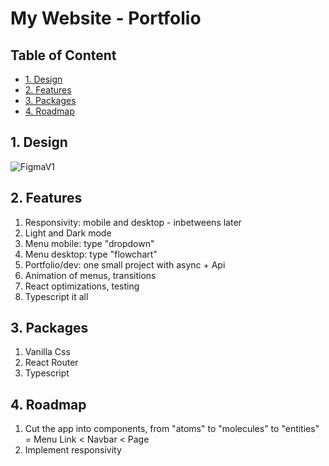 # My Website - Portfolio <!-- omit in toc -->

## Table of Content <!-- omit in toc -->
- [1. Design](#1-design)
- [2. Features](#2-features)
- [3. Packages](#3-packages)
- [4. Roadmap](#4-roadmap)

## 1. Design

![FigmaV1](https://i.ibb.co/MRfdD8r/Designs.png)

## 2. Features

1. Responsivity: mobile and desktop - inbetweens later
2. Light and Dark mode
3. Menu mobile: type "dropdown"
4. Menu desktop: type "flowchart"
5. Portfolio/dev: one small project with async + Api
6. Animation of menus, transitions
7. React optimizations, testing
8. Typescript it all

## 3. Packages

1. Vanilla Css
2. React Router
3. Typescript

## 4. Roadmap

1. Cut the app into components, from "atoms" to "molecules" to "entities" = Menu Link < Navbar < Page
2. Implement responsivity
